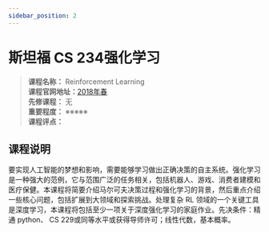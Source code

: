 ```yaml
---
sidebar_position: 2
---
```


# 斯坦福 CS 234强化学习





>**课程名称：** Reinforcement Learning       
**课程官网地址：**[2018年春](https://inst.eecs.berkeley.edu/~cs280/sp18/)  
**先修课程：** 无  
**重要程度：** ※※※※※  
**课程评点：** 

## 课程说明
要实现人工智能的梦想和影响，需要能够学习做出正确决策的自主系统。强化学习是一种强大的范例，它与范围广泛的任务相关，包括机器人、游戏、消费者建模和医疗保健。本课程将简要介绍马尔可夫决策过程和强化学习的背景，然后重点介绍一些核心问题，包括扩展到大领域和探索挑战。处理复杂 RL 领域的一个关键工具是深度学习，本课程将包括至少一项关于深度强化学习的家庭作业。先决条件：精通 python、 CS 229或同等水平或获得导师许可；线性代数，基本概率。

<Comment></Comment>
